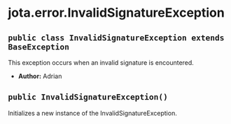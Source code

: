 # jota.error.InvalidSignatureException

## `public class InvalidSignatureException extends BaseException`

This exception occurs when an invalid signature is encountered.

 * **Author:** Adrian

## `public InvalidSignatureException()`

Initializes a new instance of the InvalidSignatureException.

